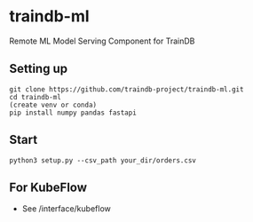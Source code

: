 # traindb-ml
Remote ML Model Serving Component for TrainDB

## Setting up
```
git clone https://github.com/traindb-project/traindb-ml.git
cd traindb-ml
(create venv or conda)
pip install numpy pandas fastapi
```
## Start
```
python3 setup.py --csv_path your_dir/orders.csv
```

## For KubeFlow
- See /interface/kubeflow

